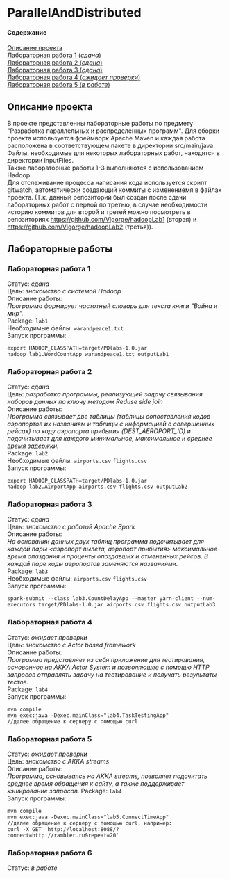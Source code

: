 # ParallelAndDistributed

#### Содержание
[Описание проекта](#description)  
[Лабораторная работа 1 (_сдана_)](#lab1)  
[Лабораторная работа 2 (_сдана_)](#lab2)  
[Лабораторная работа 3 (_сдана_)](#lab3)  
[Лабораторная работа 4 (_ожидает проверки_)](#lab4)  
[Лабораторная работа 5 (_в работе_)](#lab5)  

<a name="description"><h2>Описание проекта</h2></a>
В проекте представленны лабораторные работы по предмету "Разработка параллельных и распределенных программ". Для сборки проекта используется фреймворк Apache Maven и каждая работа расположена в соответствующем пакете в директории src/main/java. Файлы, необходимые для некоторых лабораторных работ, находятся в директории inputFiles.  
Также лабораторные работы 1-3 выполняются с использованием Hadoop.  
Для отслеживание процесса написания кода используется скрипт gitwatch, автоматически создающий коммиты с изменениемя в файлах проекта. (Т.к. данный репозиторий был создан после сдачи лабораторных работ с первой по третью, в случае необходимости историю коммитов для второй и третей можно посмотреть в репозиториях https://github.com/Vigorge/hadoopLab1 (вторая) и https://github.com/Vigorge/hadoopLab2 (третья)).

## Лабораторные работы
<a name="lab1"><h3>Лабораторная работа 1</h3></a>
Статус: _сдана_  
Цель: _знакомство с системой Hadoop_  
Описание работы:  
_Программа формирует частотный словарь для текста книги "Война и мир"._  
Package: `lab1`  
Необходимые файлы: `warandpeace1.txt`  
Запуск программы:

    export HADOOP_CLASSPATH=target/PDlabs-1.0.jar
    hadoop lab1.WordCountApp warandpeace1.txt outputLab1

<a name="lab2"><h3>Лабораторная работа 2</h3></a>
Статус: _сдана_  
Цель: _разработка программы, реализующей задачу связывания наборов данных по ключу методом Reduse side join_  
Описание работы:  
_Программа связывает две таблицы (таблицы сопоставления кодов аэропортов их названиям и таблицы с информацией о совершенных рейсах) по коду аэропорта прибытия (DEST_AEROPORT_ID) и подсчитывает для каждого минимальное, максимальное и среднее время задержки._  
Package: `lab2`  
Необходимые файлы: `airports.csv` `flights.csv`  
Запуск программы:

    export HADOOP_CLASSPATH=target/PDlabs-1.0.jar
    hadoop lab2.AirportApp airports.csv flights.csv outputLab2
    
<a name="lab3"><h3>Лабораторная работа 3</h3></a>
Статус: _сдана_  
Цель: _знакомство с работой Apache Spark_  
Описание работы:  
_На основании данных двух таблиц программа подсчитывает для каждой пары <аэропорт вылета, аэропорт прибытия> максимальное время опаздания и проценты опоздавших и отмененных рейсов. В каждой паре коды аэропортов заменяются названиями._  
Package: `lab3`  
Необходимые файлы: `airports.csv` `flights.csv`  
Запуск программы:

    spark-submit --class lab3.CountDelayApp --master yarn-client --num-executors target/PDlabs-1.0.jar airports.csv flights.csv outputLab3
    
<a name="lab4"><h3>Лабораторная работа 4</h3></a>
Статус: _ожидает проверки_  
Цель: _знакомство с Actor based framework_  
Описание работы:  
_Программа представляет из себя приложение для тестирования, основанное на AKKA Actor System и позволяющее с помощю HTTP запросов отправлять задачу на тестирование и получать результаты тестов._  
Package: `lab4`  
Запуск программы:

	mvn compile
	mvn exec:java -Dexec.mainClass="lab4.TaskTestingApp"
	//далее обращение к серверу с помощью curl

<a name="lab5"><h3>Лабораторная работа 5</h3></a>
Статус: _ожидает проверки_  
Цель: _знакомство с AKKA streams_  
Описание работы:  
_Программа, основываясь на AKKA streams, позволяет подсчитать среднее время обращения к сайту, а также поддерживает кэширование запросов._
Package: `lab4`  
Запуск программы:

	mvn compile
	mvn exec:java -Dexec.mainClass="lab5.ConnectTimeApp"
	//далее обращение к серверу с помощью curl, например:
	curl -X GET 'http://localhost:8088/?connect=http://rambler.ru&repeat=20'

<a name="lab6"><h3>Лабораторная работа 6</h3></a>
Статус: _в работе_  

